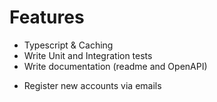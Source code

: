 # Features
<!-- - Implement qrcode generation and download ! -->
<!-- - Work on user profile icon and account management -->
<!-- - Use alerts instead for flash messages -->
<!-- - Detail link hits -->

<!-- - Validation -->
- Typescript & Caching
- Write Unit and Integration tests
- Write documentation (readme and OpenAPI)


<!-- ? Additional features -->
- Register new accounts via emails